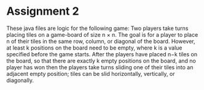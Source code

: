 # Assignment 2 

These java files are logic for the following game:
Two players take turns placing tiles on a game-board of size n × n.
The goal is for a player to place n of their tiles in the same row, column, or diagonal of the board.
However, at least k positions on the board need to be empty, where k is a value specified before the
game starts. After the players have placed n−k tiles on the board, so that there are exactly k empty
positions on the board, and no player has won then the players take turns sliding one of their tiles
into an adjacent empty position; tiles can be slid horizontally, vertically, or diagonally.
